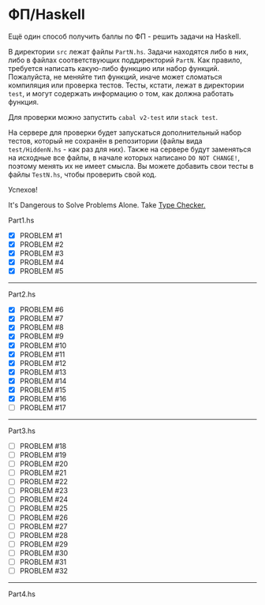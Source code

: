 # ФП/Haskell

Ещё один способ получить баллы по ФП - решить задачи на Haskell.

В директории `src` лежат файлы `PartN.hs`. Задачи находятся либо в них, либо в
файлах соответствующих поддиректорий `PartN`. Как правило, требуется написать
какую-либо функцию или набор функций. Пожалуйста, не меняйте тип функций, иначе
может сломаться компиляция или проверка тестов. Тесты, кстати, лежат в
директории `test`, и могут содержать информацию о том, как должна работать
функция.

Для проверки можно запустить `cabal v2-test` или `stack test`.

На сервере для проверки будет запускаться дополнительный набор тестов, который
не сохранён в репозитории (файлы вида `test/HiddenN.hs` - как раз для них).
Также на сервере будут заменяться на исходные все файлы, в начале которых
написано `DO NOT CHANGE!`, поэтому менять их не имеет смысла. Вы можете добавить
свои тесты в файлы `TestN.hs`, чтобы проверить свой код.

Успехов!

It's Dangerous to Solve Problems Alone. Take [Type Checker.](https://haskell.org)


Part1.hs

- [X] PROBLEM #1 
- [X] PROBLEM #2
- [X] PROBLEM #3
- [X] PROBLEM #4
- [X] PROBLEM #5

--------------------
Part2.hs

- [X] PROBLEM #6
- [X] PROBLEM #7
- [X] PROBLEM #8
- [X] PROBLEM #9
- [X] PROBLEM #10
- [X] PROBLEM #11
- [X] PROBLEM #12
- [X] PROBLEM #13
- [X] PROBLEM #14
- [X] PROBLEM #15
- [X] PROBLEM #16
- [ ] PROBLEM #17

--------------------
Part3.hs

- [ ] PROBLEM #18
- [ ] PROBLEM #19
- [ ] PROBLEM #20
- [ ] PROBLEM #21
- [ ] PROBLEM #22
- [ ] PROBLEM #23
- [ ] PROBLEM #24
- [ ] PROBLEM #25
- [ ] PROBLEM #26
- [ ] PROBLEM #27
- [ ] PROBLEM #28
- [ ] PROBLEM #29
- [ ] PROBLEM #30
- [ ] PROBLEM #31
- [ ] PROBLEM #32

--------------------
Part4.hs


